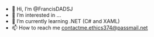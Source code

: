 - 👋 Hi, I’m @FrancisDADSJ
- 👀 I’m interested in ...
- 🌱 I’m currently learning .NET (C# and XAML)
- 📫 How to reach me contactme.ethics374@passmail.net

<!---
FrancisDADSJ/FrancisDADSJ is a ✨ special ✨ repository because its `README.md` (this file) appears on your GitHub profile.
You can click the Preview link to take a look at your changes.
--->
